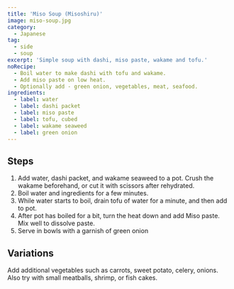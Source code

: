 ```yaml
---
title: 'Miso Soup (Misoshiru)'
image: miso-soup.jpg
category:
  - Japanese
tag:
  - side
  - soup
excerpt: 'Simple soup with dashi, miso paste, wakame and tofu.'
noRecipe:
  - Boil water to make dashi with tofu and wakame.
  - Add miso paste on low heat.
  - Optionally add - green onion, vegetables, meat, seafood.
ingredients:
  - label: water
  - label: dashi packet
  - label: miso paste
  - label: tofu, cubed
  - label: wakame seaweed
  - label: green onion
---
```


## Steps

1. Add water, dashi packet, and wakame seaweed to a pot. Crush the wakame beforehand, or cut it with scissors after rehydrated.
2. Boil water and ingredients for a few minutes.
3. While water starts to boil, drain tofu of water for a minute, and then add to pot.
4. After pot has boiled for a bit, turn the heat down and add Miso paste. Mix well to dissolve paste.
5. Serve in bowls with a garnish of green onion

## Variations

Add additional vegetables such as carrots, sweet potato, celery, onions. Also try with small meatballs, shrimp, or fish cakes.
